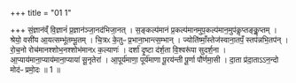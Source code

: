 +++
title = "01 1"

+++
सं॒ज्ञान॑व्ँ वि॒ज्ञानं॑ प्र॒ज्ञान॑ञ्जा॒नद॑भिजा॒नत् । स॒ङ्कल्प॑मानं प्र॒कल्प॑मानमुप॒कल्प॑मान॒मुप॑कॢप्तङ्कॢ॒प्तम् । श्रेयो॒ वसी॑य  आ॒यत्सम्भू॑तम्भू॒तम् । चि॒त्रᳵ के॒तुᳶ प्र॒भाना॒भान्त्स॒म्भान् । ज्योति॑ष्माँ॒स्तेज॑स्वाना॒तपँ॒ स्तप॑न्नभि॒तप॑न् । रो॒च॒नो रोच॑मानश्शोभ॒नश्शोभ॑मानᳵ क॒ल्याणः॑ । दर्शा॑ दृ॒ष्टा द॑र्श॒ता वि॒श्वरू॑पा सुदर्श॒ना ।  आ॒प्याय॑माना॒प्याय॑माना॒प्याया॑ सू॒नृतेरा॑ । आ॒पूर्य॑माणा॒ पूर्य॑माणा पू॒रय॑न्ती पू॒र्णा पौ॑र्णमा॒सी ।  दा॒ता प्र॑दा॒ताऽऽन॒न्दो मोद॑ᳶ प्रमो॒दः ॥ 1 ॥


